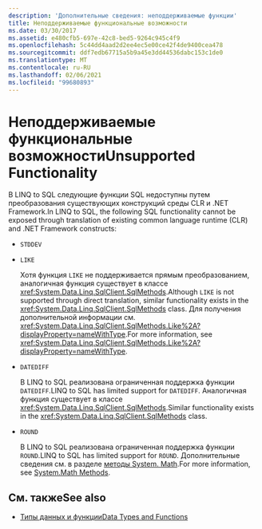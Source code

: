 ```yaml
---
description: 'Дополнительные сведения: неподдерживаемые функции'
title: Неподдерживаемые функциональные возможности
ms.date: 03/30/2017
ms.assetid: e480cfb5-697e-42c8-bed5-9264c945c4f9
ms.openlocfilehash: 5c44dd4aad2d2ee4ec5e00ce42f4de9400cea478
ms.sourcegitcommit: ddf7edb67715a5b9a45e3dd44536dabc153c1de0
ms.translationtype: MT
ms.contentlocale: ru-RU
ms.lasthandoff: 02/06/2021
ms.locfileid: "99680893"
---
```

# <a name="unsupported-functionality"></a><span data-ttu-id="66ea6-103">Неподдерживаемые функциональные возможности</span><span class="sxs-lookup"><span data-stu-id="66ea6-103">Unsupported Functionality</span></span>

<span data-ttu-id="66ea6-104">В LINQ to SQL следующие функции SQL недоступны путем преобразования существующих конструкций среды CLR и .NET Framework.</span><span class="sxs-lookup"><span data-stu-id="66ea6-104">In LINQ to SQL, the following SQL functionality cannot be exposed through translation of existing common language runtime (CLR) and .NET Framework constructs:</span></span>  
  
- `STDDEV`  
  
- `LIKE`  
  
     <span data-ttu-id="66ea6-105">Хотя функция `LIKE` не поддерживается прямым преобразованием, аналогичная функция существует в классе <xref:System.Data.Linq.SqlClient.SqlMethods>.</span><span class="sxs-lookup"><span data-stu-id="66ea6-105">Although `LIKE` is not supported through direct translation, similar functionality exists in the <xref:System.Data.Linq.SqlClient.SqlMethods> class.</span></span> <span data-ttu-id="66ea6-106">Для получения дополнительной информации см. <xref:System.Data.Linq.SqlClient.SqlMethods.Like%2A?displayProperty=nameWithType>.</span><span class="sxs-lookup"><span data-stu-id="66ea6-106">For more information, see <xref:System.Data.Linq.SqlClient.SqlMethods.Like%2A?displayProperty=nameWithType>.</span></span>  
  
- `DATEDIFF`  
  
     <span data-ttu-id="66ea6-107">В LINQ to SQL реализована ограниченная поддержка функции `DATEDIFF`.</span><span class="sxs-lookup"><span data-stu-id="66ea6-107">LINQ to SQL has limited support for `DATEDIFF`.</span></span> <span data-ttu-id="66ea6-108">Аналогичная функция существует в классе <xref:System.Data.Linq.SqlClient.SqlMethods>.</span><span class="sxs-lookup"><span data-stu-id="66ea6-108">Similar functionality exists in the <xref:System.Data.Linq.SqlClient.SqlMethods> class.</span></span>  
  
- `ROUND`  
  
     <span data-ttu-id="66ea6-109">В LINQ to SQL реализована ограниченная поддержка функции `ROUND`.</span><span class="sxs-lookup"><span data-stu-id="66ea6-109">LINQ to SQL has limited support for `ROUND`.</span></span> <span data-ttu-id="66ea6-110">Дополнительные сведения см. в разделе [методы System. Math](system-math-methods.md).</span><span class="sxs-lookup"><span data-stu-id="66ea6-110">For more information, see [System.Math Methods](system-math-methods.md).</span></span>  
  
## <a name="see-also"></a><span data-ttu-id="66ea6-111">См. также</span><span class="sxs-lookup"><span data-stu-id="66ea6-111">See also</span></span>

- [<span data-ttu-id="66ea6-112">Типы данных и функции</span><span class="sxs-lookup"><span data-stu-id="66ea6-112">Data Types and Functions</span></span>](data-types-and-functions.md)
